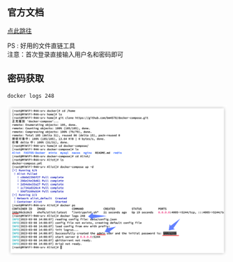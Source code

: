 ## 官方文档
[点此跳往](https://alist.nn.ci/zh/)

PS : 好用的文件直链工具
<br/>
注意：首次登录直接输入用户名和密码即可
## 密码获取
```shell
docker logs 248 
```
![](https://raw.githubusercontent.com/bm4578/images/master/202303082213176.png)
